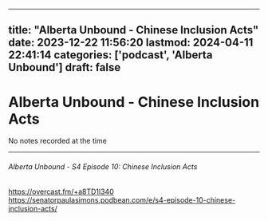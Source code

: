 
---
title: "Alberta Unbound - Chinese Inclusion Acts"
date: 2023-12-22 11:56:20
lastmod: 2024-04-11 22:41:14
categories: ['podcast', 'Alberta Unbound']
draft: false
---


# Alberta Unbound - Chinese Inclusion Acts
No notes recorded at the time

---
###### Alberta Unbound - S4 Episode 10: Chinese Inclusion Acts

https://overcast.fm/+a8TD1l340  
https://senatorpaulasimons.podbean.com/e/s4-episode-10-chinese-inclusion-acts/

<!-- #public -->
<!-- #podcast -->
<!-- #Alberta Unbound# -->

<!-- {BearID:0ACA7C75-91BB-45F9-839C-CE7608B77B0F} -->

